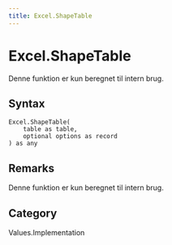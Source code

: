 ```yaml
---
title: Excel.ShapeTable
---
```


# Excel.ShapeTable


Denne funktion er kun beregnet til intern brug.


## Syntax

```powerquery
Excel.ShapeTable(
    table as table,
    optional options as record
) as any
```


## Remarks

Denne funktion er kun beregnet til intern brug.



## Category
Values.Implementation
